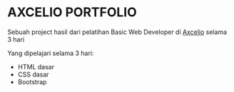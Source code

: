 # AXCELIO PORTFOLIO

Sebuah project hasil dari pelatihan Basic Web Developer di [Axcelio](https://axcelio.id/) selama 3 hari

Yang dipelajari selama 3 hari:

- HTML dasar
- CSS dasar
- Bootstrap
